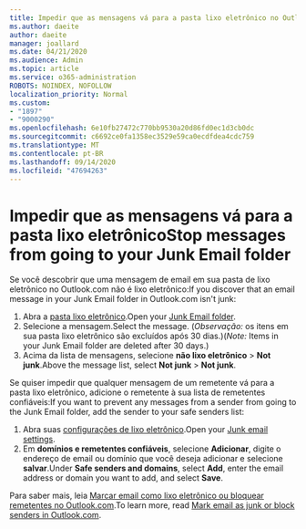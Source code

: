 ```yaml
---
title: Impedir que as mensagens vá para a pasta lixo eletrônico no Outlook.com
ms.author: daeite
author: daeite
manager: joallard
ms.date: 04/21/2020
ms.audience: Admin
ms.topic: article
ms.service: o365-administration
ROBOTS: NOINDEX, NOFOLLOW
localization_priority: Normal
ms.custom:
- "1897"
- "9000290"
ms.openlocfilehash: 6e10fb27472c770bb9530a20d86fd0ec1d3cb0dc
ms.sourcegitcommit: c6692ce0fa1358ec3529e59ca0ecdfdea4cdc759
ms.translationtype: MT
ms.contentlocale: pt-BR
ms.lasthandoff: 09/14/2020
ms.locfileid: "47694263"
---
```

# <a name="stop-messages-from-going-to-your-junk-email-folder"></a><span data-ttu-id="9e0ce-102">Impedir que as mensagens vá para a pasta lixo eletrônico</span><span class="sxs-lookup"><span data-stu-id="9e0ce-102">Stop messages from going to your Junk Email folder</span></span>

<span data-ttu-id="9e0ce-103">Se você descobrir que uma mensagem de email em sua pasta de lixo eletrônico no Outlook.com não é lixo eletrônico:</span><span class="sxs-lookup"><span data-stu-id="9e0ce-103">If you discover that an email message in your Junk Email folder in Outlook.com isn't junk:</span></span>

1. <span data-ttu-id="9e0ce-104">Abra a [pasta lixo eletrônico](https://outlook.live.com/mail/junkemail).</span><span class="sxs-lookup"><span data-stu-id="9e0ce-104">Open your [Junk Email folder](https://outlook.live.com/mail/junkemail).</span></span>
1. <span data-ttu-id="9e0ce-105">Selecione a mensagem.</span><span class="sxs-lookup"><span data-stu-id="9e0ce-105">Select the message.</span></span> <span data-ttu-id="9e0ce-106">(*Observação:* os itens em sua pasta lixo eletrônico são excluídos após 30 dias.)</span><span class="sxs-lookup"><span data-stu-id="9e0ce-106">(*Note:* Items in your Junk Email folder are deleted after 30 days.)</span></span>
1. <span data-ttu-id="9e0ce-107">Acima da lista de mensagens, selecione **não lixo eletrônico**  >  **Not junk**.</span><span class="sxs-lookup"><span data-stu-id="9e0ce-107">Above the message list, select **Not junk** > **Not junk**.</span></span>

<span data-ttu-id="9e0ce-108">Se quiser impedir que qualquer mensagem de um remetente vá para a pasta lixo eletrônico, adicione o remetente à sua lista de remetentes confiáveis:</span><span class="sxs-lookup"><span data-stu-id="9e0ce-108">If you want to prevent any messages from a sender from going to the Junk Email folder, add the sender to your safe senders list:</span></span>

1. <span data-ttu-id="9e0ce-109">Abra suas [configurações de lixo eletrônico](https://go.microsoft.com/fwlink/?linkid=2035804).</span><span class="sxs-lookup"><span data-stu-id="9e0ce-109">Open your [Junk email settings](https://go.microsoft.com/fwlink/?linkid=2035804).</span></span>
1. <span data-ttu-id="9e0ce-110">Em **domínios e remetentes confiáveis**, selecione **Adicionar**, digite o endereço de email ou domínio que você deseja adicionar e selecione **salvar**.</span><span class="sxs-lookup"><span data-stu-id="9e0ce-110">Under **Safe senders and domains**, select **Add**, enter the email address or domain you want to add, and select **Save**.</span></span>

<span data-ttu-id="9e0ce-111">Para saber mais, leia [Marcar email como lixo eletrônico ou bloquear remetentes no Outlook.com](https://support.office.com/article/a3ece97b-82f8-4a5e-9ac3-e92fa6427ae4?wt.mc_id=Office_Outlook_com_Alchemy).</span><span class="sxs-lookup"><span data-stu-id="9e0ce-111">To learn more, read [Mark email as junk or block senders in Outlook.com](https://support.office.com/article/a3ece97b-82f8-4a5e-9ac3-e92fa6427ae4?wt.mc_id=Office_Outlook_com_Alchemy).</span></span>
